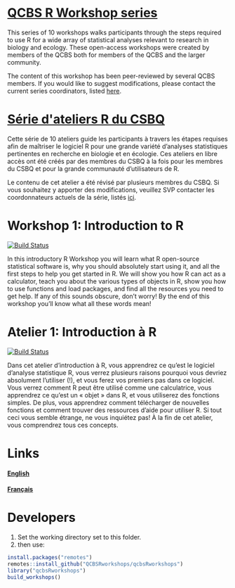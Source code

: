 # [QCBS R Workshop series](https://wiki.qcbs.ca/r)

This series of 10 workshops walks participants through the steps required to use R for a wide array of statistical analyses relevant to research in biology and ecology. These open-access workshops were created by members of the QCBS both for members of the QCBS and the larger community.

The content of this workshop has been peer-reviewed by several QCBS members. If you would like to suggest modifications, please contact the current series coordinators, listed [here](https://wiki.qcbs.ca/r).

# [Série d'ateliers R du CSBQ](https://wiki.qcbs.ca/r)

Cette série de 10 ateliers guide les participants à travers les étapes requises afin de maîtriser le logiciel R pour une grande variété d’analyses statistiques pertinentes en recherche en biologie et en écologie. Ces ateliers en libre accès ont été créés par des membres du CSBQ à la fois pour les membres du CSBQ et pour la grande communauté d’utilisateurs de R.

Le contenu de cet atelier a été révisé par plusieurs membres du CSBQ. Si vous souhaitez y apporter des modifications, veuillez SVP contacter les coordonnateurs actuels de la série, listés [ici](https://wiki.qcbs.ca/r).

# Workshop 1: Introduction to R

[![Build Status](https://travis-ci.org/QCBSRworkshops/workshop01.svg?branch=dev)](https://travis-ci.org/QCBSRworkshops/workshop01)

In this introductory R Workshop you will learn what R open-source statistical software is, why you should absolutely start using it, and all the first steps to help you get started in R. We will show you how R can act as a calculator, teach you about the various types of objects in R, show you how to use functions and load packages, and find all the resources you need to get help. If any of this sounds obscure, don’t worry! By the end of this workshop you’ll know what all these words mean!

# Atelier 1: Introduction à R

[![Build Status](https://travis-ci.org/QCBSRworkshops/workshop01.svg?branch=dev)](https://travis-ci.org/QCBSRworkshops/workshop01)

Dans cet atelier d’introduction à R, vous apprendrez ce qu’est le logiciel d’analyse statistique R, vous verrez plusieurs raisons pourquoi vous devriez absolument l’utiliser (!), et vous ferez vos premiers pas dans ce logiciel. Vous verrez comment R peut être utilisé comme une calculatrice, vous apprendrez ce qu’est un « objet » dans R, et vous utiliserez des fonctions simples. De plus, vous apprendrez comment télécharger de nouvelles fonctions et comment trouver des ressources d’aide pour utiliser R. Si tout ceci vous semble étrange, ne vous inquiétez pas! À la fin de cet atelier, vous comprendrez tous ces concepts.


# Links

#### [English](https://qcbsrworkshops.github.io/workshop01/workshop02-en/workshop01-en.html)

#### [Français](https://qcbsrworkshops.github.io/workshop01//workshop02-fr/workshop01-fr.html)

# Developers

1. Set the working directory set to this folder.
2. then use:

``` r
install.packages("remotes")
remotes::install_github("QCBSRworkshops/qcbsRworkshops")
library("qcbsRworkshops")
build_workshops()
```
